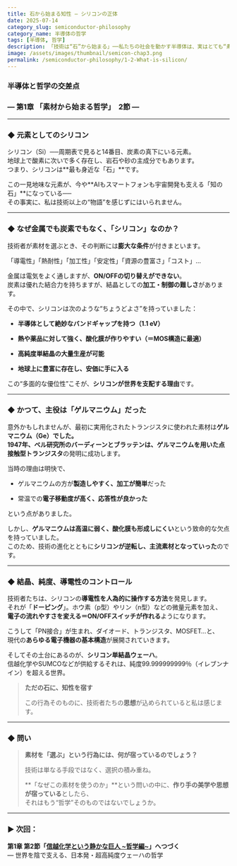 ```yaml
---
title: 石から始まる知性 ― シリコンの正体
date: 2025-07-14
category_slug: semiconductor-philosophy
category_name: 半導体の哲学
tags: [半導体, 哲学]
description: 「技術は“石”から始まる」──私たちの社会を動かす半導体は、実はとても“素朴な素材”からできている。だが、その素材には、限りない論理と美学が宿る可能性がある。
image: /assets/images/thumbnail/semicon-chap3.png
permalink: /semiconductor-philosophy/1-2-What-is-silicon/
---
```

### 半導体と哲学の交差点
### ― 第1章  **「素材から始まる哲学」**　2節 ―
---
### ◆ 元素としてのシリコン

シリコン（Si）──周期表で見ると14番目、炭素の真下にいる元素。  
地球上で酸素に次いで多く存在し、岩石や砂の主成分でもあります。  
つまり、シリコンは**最も身近な「石」**です。

この一見地味な元素が、今や**AIもスマートフォンも宇宙開発も支える「知の石」**になっている──  
その事実に、私は技術以上の“物語”を感じずにはいられません。

---

### ◆ なぜ金属でも炭素でもなく、「シリコン」なのか？

技術者が素材を選ぶとき、その判断には**膨大な条件**が付きまといます。

「導電性」「熱耐性」「加工性」「安定性」「資源の豊富さ」「コスト」…

金属は電気をよく通しますが、**ON/OFFの切り替えができない**。  
炭素は優れた結合力を持ちますが、結晶としての**加工・制御の難しさ**があります。

その中で、シリコンは次のような“ちょうどよさ”を持っていました：

- **半導体として絶妙なバンドギャップを持つ（1.1 eV）**

- **熱や薬品に対して強く、酸化膜が作りやすい（＝MOS構造に最適）**

- **高純度単結晶の大量生産が可能**

- **地球上に豊富に存在し、安価に手に入る**

この“多面的な優位性”こそが、**シリコンが世界を支配する理由**です。

---

### ◆ かつて、主役は「ゲルマニウム」だった

意外かもしれませんが、最初に実用化されたトランジスタに使われた素材は**ゲルマニウム（Ge）**でした。  
1947年、**ベル研究所のバーディーンとブラッテン**は、ゲルマニウムを用いた**点接触型トランジスタ**の発明に成功します。

当時の理由は明快で、

- ゲルマニウムの方が**製造しやすく、加工が簡単**だった

- 常温での**電子移動度が高く、応答性が良かった**

という点がありました。

しかし、**ゲルマニウムは高温に弱く、酸化膜も形成しにくい**という致命的な欠点を持っていました。  
このため、技術の進化とともに**シリコンが逆転し、主流素材となっていった**のです。

---

### ◆ 結晶、純度、導電性のコントロール

技術者たちは、シリコンの**導電性を人為的に操作する方法**を発見します。  
それが「**ドーピング**」。ホウ素（p型）やリン（n型）などの微量元素を加え、  
**電子の流れやすさを変える＝ON/OFFスイッチが作れる**ようになります。

こうして「PN接合」が生まれ、ダイオード、トランジスタ、MOSFET…と、  
現代の**あらゆる電子機器の基本構造**が展開されていきます。

そしてその土台にあるのが、**シリコン単結晶ウェーハ**。  
信越化学やSUMCOなどが供給するそれは、純度99.999999999％（イレブンナイン）を超える世界。

> **ただの石に、知性を宿す**
> 
> この行為そのものに、技術者たちの**思想**が込められていると私は感じます。

---

### ◆ 問い

> **素材を「選ぶ」という行為には、何が宿っているのでしょう？**
> 
> 技術は単なる手段ではなく、選択の積み重ね。
> 
> **「なぜこの素材を使うのか」**という問いの中に、**作り手の美学や思想が宿っている**としたら、  
> それはもう“哲学”そのものではないでしょうか。

---

### ▶ 次回：

**第1章 第2節「[信越化学という静かな巨人 ~哲学編~](/semiconductor-philosophy/1-3-1-silentgiant-whose-name-is-Shinetsu/)」へつづく**  
— 世界を陰で支える、日本発・超高純度ウェーハの哲学
